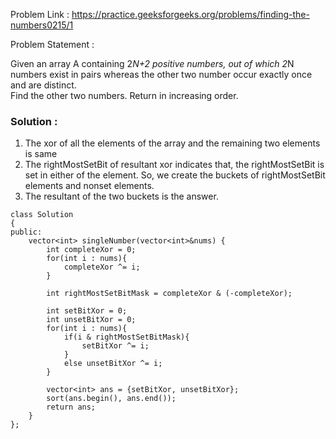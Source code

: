 Problem Link : https://practice.geeksforgeeks.org/problems/finding-the-numbers0215/1


Problem Statement : 

Given an array A containing 2*N+2 positive numbers, out of which 2*N numbers exist in pairs whereas the other two number occur exactly once and are distinct.<br>
Find the other two numbers. Return in increasing order.

### Solution :

1) The xor of all the elements of the array and the remaining two elements is same<br>
2) The rightMostSetBit of resultant xor indicates that, the rightMostSetBit is set in either of the element. So, we create the buckets of rightMostSetBit elements and nonset elements.<br>
3) The resultant of the two buckets is the answer.

```
class Solution
{
public:
    vector<int> singleNumber(vector<int>&nums) {
        int completeXor = 0;
        for(int i : nums){
            completeXor ^= i;
        }

        int rightMostSetBitMask = completeXor & (-completeXor);
        
        int setBitXor = 0;
        int unsetBitXor = 0;
        for(int i : nums){
            if(i & rightMostSetBitMask){
                setBitXor ^= i;
            }
            else unsetBitXor ^= i;
        }
        
        vector<int> ans = {setBitXor, unsetBitXor};
        sort(ans.begin(), ans.end());
        return ans;
    }
};
```

